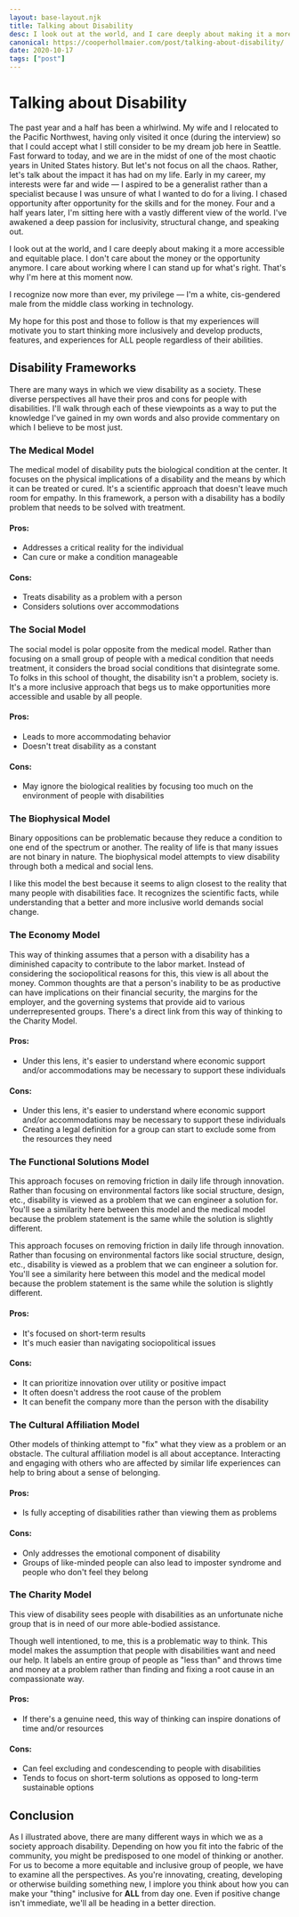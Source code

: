 ```yaml
---
layout: base-layout.njk
title: Talking about Disability
desc: I look out at the world, and I care deeply about making it a more accessible and equitable place.
canonical: https://cooperhollmaier.com/post/talking-about-disability/
date: 2020-10-17
tags: ["post"]
---
```


# Talking about Disability

The past year and a half has been a whirlwind. My wife and I relocated to the Pacific Northwest, having only visited it once (during the interview) so that I could accept what I still consider to be my dream job here in Seattle. Fast forward to today, and we are in the midst of one of the most chaotic years in United States history. But let's not focus on all the chaos. Rather, let's talk about the impact it has had on my life. Early in my career, my interests were far and wide — I aspired to be a generalist rather than a specialist because I was unsure of what I wanted to do for a living. I chased opportunity after opportunity for the skills and for the money. Four and a half years later, I'm sitting here with a vastly different view of the world. I've awakened a deep passion for inclusivity, structural change, and speaking out.

I look out at the world, and I care deeply about making it a more accessible and equitable place. I don't care about the money or the opportunity anymore. I care about working where I can stand up for what's right. That's why I'm here at this moment now.

I recognize now more than ever, my privilege — I'm a white, cis-gendered male from the middle class working in technology.

My hope for this post and those to follow is that my experiences will motivate you to start thinking more inclusively and develop products, features, and experiences for ALL people regardless of their abilities.

## Disability Frameworks

There are many ways in which we view disability as a society. These diverse perspectives all have their pros and cons for people with disabilities. I'll walk through each of these viewpoints as a way to put the knowledge I've gained in my own words and also provide commentary on which I believe to be most just.

### The Medical Model

The medical model of disability puts the biological condition at the center. It focuses on the physical implications of a disability and the means by which it can be treated or cured. It's a scientific approach that doesn't leave much room for empathy. In this framework, a person with a disability has a bodily problem that needs to be solved with treatment.

#### Pros:

- Addresses a critical reality for the individual
- Can cure or make a condition manageable

#### Cons:

- Treats disability as a problem with a person
- Considers solutions over accommodations

### The Social Model

The social model is polar opposite from the medical model. Rather than focusing on a small group of people with a medical condition that needs treatment, it considers the broad social conditions that disintegrate some. To folks in this school of thought, the disability isn't a problem, society is. It's a more inclusive approach that begs us to make opportunities more accessible and usable by all people.

#### Pros:

- Leads to more accommodating behavior
- Doesn't treat disability as a constant

#### Cons:

- May ignore the biological realities by focusing too much on the environment of people with disabilities

### The Biophysical Model

Binary oppositions can be problematic because they reduce a condition to one end of the spectrum or another. The reality of life is that many issues are not binary in nature. The biophysical model attempts to view disability through both a medical and social lens.

I like this model the best because it seems to align closest to the reality that many people with disabilities face. It recognizes the scientific facts, while understanding that a better and more inclusive world demands social change.

### The Economy Model

This way of thinking assumes that a person with a disability has a diminished capacity to contribute to the labor market. Instead of considering the sociopolitical reasons for this, this view is all about the money. Common thoughts are that a person's inability to be as productive can have implications on their financial security, the margins for the employer, and the governing systems that provide aid to various underrepresented groups. There's a direct link from this way of thinking to the Charity Model.

#### Pros:

- Under this lens, it's easier to understand where economic support and/or accommodations may be necessary to support these individuals

#### Cons:

- Under this lens, it's easier to understand where economic support and/or accommodations may be necessary to support these individuals
- Creating a legal definition for a group can start to exclude some from the resources they need

### The Functional Solutions Model

This approach focuses on removing friction in daily life through innovation. Rather than focusing on environmental factors like social structure, design, etc., disability is viewed as a problem that we can engineer a solution for. You'll see a similarity here between this model and the medical model because the problem statement is the same while the solution is slightly different.

This approach focuses on removing friction in daily life through innovation. Rather than focusing on environmental factors like social structure, design, etc., disability is viewed as a problem that we can engineer a solution for. You'll see a similarity here between this model and the medical model because the problem statement is the same while the solution is slightly different.

#### Pros:

- It's focused on short-term results
- It's much easier than navigating sociopolitical issues

#### Cons:

- It can prioritize innovation over utility or positive impact
- It often doesn't address the root cause of the problem
- It can benefit the company more than the person with the disability

### The Cultural Affiliation Model

Other models of thinking attempt to "fix" what they view as a problem or an obstacle. The cultural affiliation model is all about acceptance. Interacting and engaging with others who are affected by similar life experiences can help to bring about a sense of belonging.

#### Pros:

- Is fully accepting of disabilities rather than viewing them as problems

#### Cons:

- Only addresses the emotional component of disability
- Groups of like-minded people can also lead to imposter syndrome and people who don't feel they belong

### The Charity Model

This view of disability sees people with disabilities as an unfortunate niche group that is in need of our more able-bodied assistance.

Though well intentioned, to me, this is a problematic way to think. This model makes the assumption that people with disabilities want and need our help. It labels an entire group of people as "less than" and throws time and money at a problem rather than finding and fixing a root cause in an compassionate way.

#### Pros:

- If there's a genuine need, this way of thinking can inspire donations of time and/or resources

#### Cons:

- Can feel excluding and condescending to people with disabilities
- Tends to focus on short-term solutions as opposed to long-term sustainable options

## Conclusion

As I illustrated above, there are many different ways in which we as a society approach disability. Depending on how you fit into the fabric of the community, you might be predisposed to one model of thinking or another. For us to become a more equitable and inclusive group of people, we have to examine all the perspectives. As you're innovating, creating, developing or otherwise building something new, I implore you think about how you can make your "thing" inclusive for **ALL** from day one. Even if positive change isn't immediate, we'll all be heading in a better direction.
